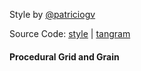 Style by [@patriciogv](https://twitter.com/patriciogv)

Source Code: [style](http://tangrams.github.io/tangram-play/?style=https://rawgit.com/tangrams/tangram-sandbox/gh-pages/styles/blueprint.yaml#17.125/40.70463/-74.01009) | [tangram](https://github.com/tangrams/tangram)

#### Procedural Grid and Grain

<a href="code.html#shaders/fine-grid.frag"><canvas class="canvas" data-fragment-url="shaders/fine-grid.frag" width="200px" height="200px"></canvas></a>
